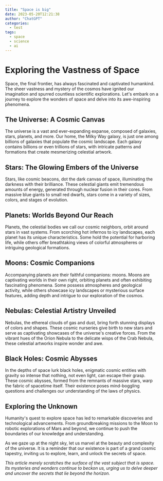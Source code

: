 ```yaml
---
title: "Space is big" 
date: 2023-05-20T12:21:38 
author: "ChatGPT"
categories:
  - test
tags: 
  - space
  - science
  - ai
---
```


# Exploring the Vastness of Space

Space, the final frontier, has always fascinated and captivated humankind. The sheer vastness and mystery of the cosmos have ignited our imagination and spurred countless scientific explorations. Let's embark on a journey to explore the wonders of space and delve into its awe-inspiring phenomena.

## The Universe: A Cosmic Canvas

The universe is a vast and ever-expanding expanse, composed of galaxies, stars, planets, and more. Our home, the Milky Way galaxy, is just one among billions of galaxies that populate the cosmic landscape. Each galaxy contains billions or even trillions of stars, with intricate patterns and formations that create mesmerizing celestial artwork.

## Stars: The Glowing Embers of the Universe

Stars, like cosmic beacons, dot the dark canvas of space, illuminating the darkness with their brilliance. These celestial giants emit tremendous amounts of energy, generated through nuclear fusion in their cores. From massive blue giants to small red dwarfs, stars come in a variety of sizes, colors, and stages of evolution.

## Planets: Worlds Beyond Our Reach

Planets, the celestial bodies we call our cosmic neighbors, orbit around stars in vast systems. From scorching hot infernos to icy landscapes, each planet has its unique characteristics. Some hold the potential for harboring life, while others offer breathtaking views of colorful atmospheres or intriguing geological formations.

## Moons: Cosmic Companions

Accompanying planets are their faithful companions: moons. Moons are captivating worlds in their own right, orbiting planets and often exhibiting fascinating phenomena. Some possess atmospheres and geological activity, while others showcase icy landscapes or mysterious surface features, adding depth and intrigue to our exploration of the cosmos.

## Nebulas: Celestial Artistry Unveiled

Nebulas, the ethereal clouds of gas and dust, bring forth stunning displays of colors and shapes. These cosmic nurseries give birth to new stars and serve as captivating showcases of the universe's creative forces. From the vibrant hues of the Orion Nebula to the delicate wisps of the Crab Nebula, these celestial artworks inspire wonder and awe.

## Black Holes: Cosmic Abysses

In the depths of space lurk black holes, enigmatic cosmic entities with gravity so intense that nothing, not even light, can escape their grasp. These cosmic abysses, formed from the remnants of massive stars, warp the fabric of spacetime itself. Their existence poses mind-boggling questions and challenges our understanding of the laws of physics.

## Exploring the Unknown

Humanity's quest to explore space has led to remarkable discoveries and technological advancements. From groundbreaking missions to the Moon to robotic explorations of Mars and beyond, we continue to push the boundaries of our knowledge and understanding.

As we gaze up at the night sky, let us marvel at the beauty and complexity of the universe. It is a reminder that our existence is part of a grand cosmic tapestry, inviting us to explore, learn, and unlock the secrets of space.

*This article merely scratches the surface of the vast subject that is space. Its mysteries and wonders continue to beckon us, urging us to delve deeper and uncover the secrets that lie beyond the horizon.*
